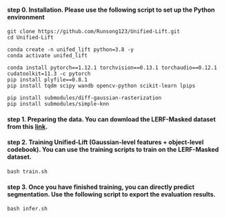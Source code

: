 #### step 0. Installation. Please use the following script to set up the Python environment
```
git clone https://github.com/Runsong123/Unified-Lift.git
cd Unified-Lift

conda create -n unifed_lift python=3.8 -y
conda activate unifed_lift 

conda install pytorch==1.12.1 torchvision==0.13.1 torchaudio==0.12.1 cudatoolkit=11.3 -c pytorch
pip install plyfile==0.8.1
pip install tqdm scipy wandb opencv-python scikit-learn lpips

pip install submodules/diff-gaussian-rasterization
pip install submodules/simple-knn
```
#### step 1. Preparing the data. You can download the LERF-Masked dataset from this [link](https://huggingface.co/mqye/Gaussian-Grouping/tree/main/data/lerf_mask).


#### step 2. Training Unified-Lift (Gaussian-level features + object-level codebook). You can use the training scripts to train on the LERF-Masked dataset.
```
bash train.sh
```

#### step 3. Once you have finished training, you can directly predict segmentation. Use the following script to export the evaluation results.
```
bash infer.sh
```